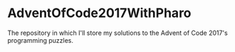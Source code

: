 # AdventOfCode2017WithPharo
The repository in which I'll store my solutions to the Advent of Code 2017's programming puzzles.
